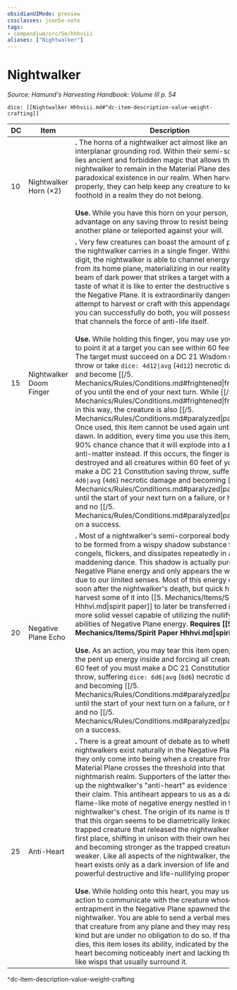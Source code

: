 ```yaml
---
obsidianUIMode: preview
cssclasses: json5e-note
tags:
- compendium/src/5e/hhhviii
aliases: ["Nightwalker"]
---
```

# Nightwalker
*Source: Hamund's Harvesting Handbook: Volume III p. 54* 

`dice: [[Nightwalker Hhhviii.md#^dc-item-description-value-weight-crafting]]`

| DC | Item | Description | Value | Weight | Crafting |
|----|------|-------------|-------|--------|----------|
| 10 | Nightwalker Horn (×2) | **.** The horns of a nightwalker act almost like an interplanar grounding rod. Within their semi-solid form lies ancient and forbidden magic that allows the nightwalker to remain in the Material Plane despite its paradoxical existence in our realm. When harvested properly, they can help keep any creature to keep a foothold in a realm they do not belong.<br /><br />**Use.** While you have this horn on your person, you have advantage on any saving throw to resist being sent to another plane or teleported against your will. | 260 gp | 15 lb | — |
| 15 | Nightwalker Doom Finger | **.** Very few creatures can boast the amount of power that the nightwalker carries in a single finger. Within this digit, the nightwalker is able to channel energy directly from its home plane, materializing in our reality as a beam of dark power that strikes a target with a small taste of what it is like to enter the destructive storms of the Negative Plane. It is extraordinarily dangerous to attempt to harvest or craft with this appendage, yet if you can successfully do both, you will possess a wand that channels the force of anti-life itself.<br /><br />**Use.** While holding this finger, you may use your action to point it at a target you can see within 60 feet of you. The target must succeed on a DC 21 Wisdom saving throw or take `dice: 4d12\|avg` (`4d12`) necrotic damage and become [[/5. Mechanics/Rules/Conditions.md#frightened\|frightened]] of you until the end of your next turn. While [[/5. Mechanics/Rules/Conditions.md#frightened\|frightened]] in this way, the creature is also [[/5. Mechanics/Rules/Conditions.md#paralyzed\|paralyzed]]. Once used, this item cannot be used again until the next dawn. In addition, every time you use this item, there is a 90% chance chance that it will explode into a burst of anti-matter instead. If this occurs, the finger is destroyed and all creatures within 60 feet of you must make a DC 21 Constitution saving throw, suffering `dice: 4d6\|avg` (`4d6`) necrotic damage and becoming [[/5. Mechanics/Rules/Conditions.md#paralyzed\|paralyzed]] until the start of your next turn on a failure, or half that and no [[/5. Mechanics/Rules/Conditions.md#paralyzed\|paralysis]] on a success. | 2,260 gp | 5 lb | [[5. Mechanics/Items/Wand Of Doom Hhhviii.md\|Wand of Doom]] |
| 20 | Negative Plane Echo | **.** Most of a nightwalker's semi-corporeal body appears to be formed from a wispy shadow substance that congels, flickers, and dissipates repeatedly in a maddening dance. This shadow is actually pure Negative Plane energy and only appears the way it does due to our limited senses. Most of this energy dissipates soon after the nightwalker's death, but quick hands can harvest some of it into [[5. Mechanics/Items/Spirit Paper Hhhvi.md\|spirit paper]] to later be transferred into a more solid vessel capable of utilizing the nullifying abilities of Negative Plane energy. **Requires [[5. Mechanics/Items/Spirit Paper Hhhvi.md\|spirit paper]].**<br /><br />**Use.** As an action, you may tear this item open, releasing the pent up energy inside and forcing all creatures within 60 feet of you must make a DC 21 Constitution saving throw, suffering `dice: 6d6\|avg` (`6d6`) necrotic damage and becoming [[/5. Mechanics/Rules/Conditions.md#paralyzed\|paralyzed]] until the start of your next turn on a failure, or half that and no [[/5. Mechanics/Rules/Conditions.md#paralyzed\|paralysis]] on a success. | 4,600 gp | 1 lb | [[5. Mechanics/Items/Armor Of Nullification Hhhviii.md\|Armor of Nullification]] |
| 25 | Anti-Heart | **.** There is a great amount of debate as to whether nightwalkers exist naturally in the Negative Plane, or if they only come into being when a creature from the Material Plane crosses the threshold into that nightmarish realm. Supporters of the latter theory hold up the nightwalker's "anti-heart" as evidence to support their claim. This antiheart appears to us as a dark, flame-like mote of negative energy nestled in the nightwalker's chest. The origin of its name is the fact that this organ seems to be diametrically linked to the trapped creature that released the nightwalker in the first place, shifting in unison with their own heartbeat and becoming stronger as the trapped creature grows weaker. Like all aspects of the nightwalker, the anti-heart exists only as a dark inversion of life and thus has powerful destructive and life-nullifying properties.<br /><br />**Use.** While holding onto this heart, you may use your action to communicate with the creature whose entrapment in the Negative Plane spawned the nightwalker. You are able to send a verbal message to that creature from any plane and they may respond in kind but are under no obligation to do so. If that creature dies, this item loses its ability, indicated by the anti-heart becoming noticeably inert and lacking the flame-like wisps that usually surround it. | 12,000 gp | 5 lb | [[5. Mechanics/Items/Talisman Of Annihilation Hhhviii.md\|Talisman of Annihilation]] |
^dc-item-description-value-weight-crafting
